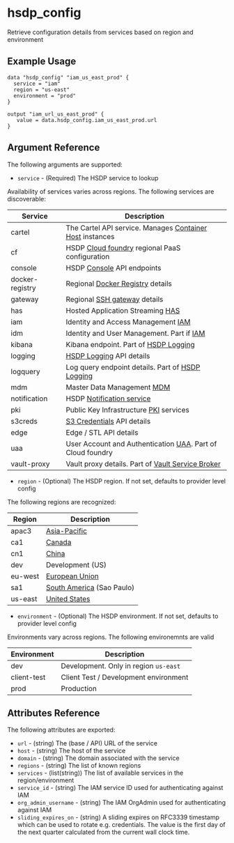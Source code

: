 # hsdp_config

Retrieve configuration details from services based on region and environment

## Example Usage

```hcl
data "hsdp_config" "iam_us_east_prod" { 
  service = "iam"
  region = "us-east"
  environment = "prod"
}
```

```hcl
output "iam_url_us_east_prod" {
   value = data.hsdp_config.iam_us_east_prod.url
}
```

## Argument Reference

The following arguments are supported:

* `service` - (Required) The HSDP service to lookup

Availability of services varies across regions. The following services are discoverable:

| Service | Description |
|---------|-------------|
| cartel           | The Cartel API service. Manages [Container Host](https://www.hsdp.io/documentation/container-host) instances |
| cf               | HSDP [Cloud foundry](https://www.hsdp.io/develop/architecture/cloud-foundry) regional PaaS configuration  
| console          | HSDP [Console](https://www.hsdp.io/documentation/metrics-service-broker/service-details) API endpoints |
| docker-registry  | Regional [Docker Registry](https://www.hsdp.io/documentation/docker-registry) details |
| gateway          | Regional [SSH gateway](https://www.hsdp.io/develop/get-started-healthsuite/set-up-ssh-access/access-services-behind-ssh-gateway/connect-to-gateway) details |
| has              | Hosted Application Streaming [HAS](https://www.hsdp.io/documentation/hosted-application-streaming/getting-started-with-hosted-application-streaming#) |
| iam              | Identity and Access Management [IAM](https://www.hsdp.io/documentation/identity-and-access-management-iam) |
| idm              | Identity and User Management. Part if [IAM](https://www.hsdp.io/documentation/identity-and-access-management-iam) |
| kibana           | Kibana endpoint. Part of [HSDP Logging](https://www.hsdp.io/documentation/logging) |
| logging          | [HSDP Logging](https://www.hsdp.io/documentation/logging) API details |
| logquery         | Log query endpoint details. Part of [HSDP Logging](https://www.hsdp.io/documentation/logging) |
| mdm              | Master Data Management [MDM](https://www.hsdp.io/documentation/master-data-management) |
| notification     | HSDP [Notification service](https://www.hsdp.io/documentation/notification) |
| pki              | Public Key Infrastructure [PKI](https://www.hsdp.io/documentation/public-key-infrastructure/getting-started) services |
| s3creds          | [S3 Credentials](https://www.hsdp.io/documentation/s3-credentials) API details |
| edge             | Edge / STL API details |
| uaa              | User Account and Authentication [UAA](https://docs.cloudfoundry.org/concepts/architecture/uaa.html). Part of Cloud foundry |
| vault-proxy      | Vault proxy details. Part of [Vault Service Broker](https://www.hsdp.io/documentation/vault-service-broker/service-details) |

* `region` - (Optional) The HSDP region. If not set, defaults to provider level config

The following regions are recognized:

| Region | Description |
|--------|-------------|
| apac3 | [Asia-Pacific](https://en.wikipedia.org/wiki/Asia-Pacific) |
| ca1 | [Canada](https://en.wikipedia.org/wiki/Canada) |
| cn1 | [China](https://en.wikipedia.org/wiki/China) |
| dev | Development (US) |
| eu-west | [European Union](https://en.wikipedia.org/wiki/European_Union) |
| sa1 | [South America](https://en.wikipedia.org/wiki/South_America) (Sao Paulo) |
| us-east | [United States](https://en.wikipedia.org/wiki/United_States) |

* `environment` - (Optional) The HSDP environment. If not set, defaults to provider level config

Environments vary across regions. The following environemnts are valid

| Environment | Description |
|-------------|-------------|
| dev | Development. Only in region `us-east` |
| client-test | Client Test / Development environment |
| prod | Production |

## Attributes Reference

The following attributes are exported:

* `url` - (string) The (base / API) URL of the service
* `host` - (string) The host of the service
* `domain` - (string) The domain associated with the service
* `regions` - (string) The list of known regions
* `services` - (list(string)) The list of available services in the region/environment
* `service_id` - (string) The IAM service ID used for authenticating against IAM
* `org_admin_username` - (string) The IAM OrgAdmin used for authenticating against IAM
* `sliding_expires_on` - (string) A sliding expires on RFC3339 timestamp which can be used to rotate e.g. credentials.
  The value is the first day of the next quarter calculated from the current wall clock time.
